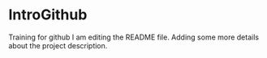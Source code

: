# IntroGithub
Training for github
I am editing the README file. Adding some more details about the project description.
